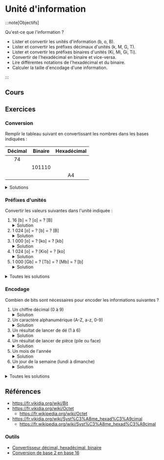 # Unité d'information

:::note[Objectifs]

Qu'est-ce que l'information ?

- Lister et convertir les unités d'information (b, o, B).
- Lister et convertir les préfixes décimaux d'unités (k, M, G, T).
- Lister et convertir les préfixes binaires d'unités (Ki, Mi, Gi, Ti).
- Convertir de l'hexadécimal en binaire et vice-versa.
- Lire différentes notations de l'hexadécimal et du binaire.
- Calculer la taille d'encodage d'une information.

:::

## Cours

<Reaveal name="1m-repr-unite" />

## Exercices

### Conversion

Remplir le tableau suivant en convertissant les nombres dans les bases indiquées :

| Décimal | Binaire | Hexadécimal |
| :-----: | :-----: | :---------: |
|   74    |         |             |
|         | 101110  |             |
|         |         |     A4      |

<details>
<summary>Solutions</summary>

| Décimal |  Binaire   | Hexadécimal |
| :-----: | :--------: | :---------: |
| **74**  |  1001010   |     4A      |
|   46    | **101110** |     2E      |
|   164   |  10100100  |   **A4**    |

</details>

### Préfixes d'unités

Convertir les valeurs suivantes dans l'unité indiquée :

1. 16 [b] = ? [o] = ? [B]
   <details><summary>Solution</summary>16 [b] = 2 [o] = 2 [B]</details>
2. 1 024 [o] = ? [b] = ? [B]
   <details><summary>Solution</summary>1 024 [o] = 8 192 [b] = 1 024 [B]</details>
3. 1 000 [o] = ? [ko] = ? [kb]
   <details><summary>Solution</summary>1 000 [o] = 1 [ko] = 8 [kb]</details>
4. 1 024 [o] = ? [Kio] = ? [ko]
   <details><summary>Solution</summary>1 024 [o] = 1 [Kio] = 1.024 [ko]</details>
5. 1 000 [Gb] = ? [Tb] = ? [Mb] = ? [b]
   <details><summary>Solution</summary>1 000 [Gb] = 1 [Tb] = 1 000 [Mb] = 1 000 000 000 [b]</details>

<details>
<summary>Toutes les solutions</summary>

1. 16 [b] = 2 [o] = 2 [B]
2. 1 024 [o] = 8 192 [b] = 1 024 [B]
3. 1 000 [o] = 1 [ko] = 8 [kb]
4. 1 024 [o] = 1 [Kio] = 1.024 [ko]
5. 1 000 [Gb] = 1 [Tb] = 1 000 [Mb] = 1 000 000 000 [b]

</details>

### Encodage

Combien de bits sont nécessaires pour encoder les informations suivantes ?

1. Un chiffre décimal (0 à 9)
   <details><summary>Solution</summary>10 éléments : 2<sup>4</sup> = 16, donc **4 bits**</details>
2. Un caractère alphanumérique (A-Z, a-z, 0-9)
   <details><summary>Solution</summary>62 éléments : 2<sup>6</sup> = 64, donc **6 bits**</details>
3. Un résultat de lancer de dé (1 à 6)
   <details><summary>Solution</summary>6 éléments : 2<sup>3</sup> = 8, donc **3 bits**</details>
4. Un résultat de lancer de pièce (pile ou face)
   <details><summary>Solution</summary>2 éléments : 2<sup>1</sup> = 2, donc **1 bit**</details>
5. Un mois de l'année
   <details><summary>Solution</summary>12 éléments : 2<sup>4</sup> = 16, donc **4 bits**</details>
6. Un jour de la semaine (lundi à dimanche)
   <details><summary>Solution</summary>7 éléments : 2<sup>3</sup> = 8, donc **3 bits**</details>

<details>
<summary>Toutes les solutions</summary>

1. 10 éléments : 2<sup>4</sup> = 16, donc **4 bits**
2. 62 éléments : 2<sup>6</sup> = 64, donc **6 bits**
3. 6 éléments : 2<sup>3</sup> = 8, donc **3 bits**
4. 2 éléments : 2<sup>1</sup> = 2, donc **1 bit**
5. 12 éléments : 2<sup>4</sup> = 16, donc **4 bits**
6. 7 éléments : 2<sup>3</sup> = 8, donc **3 bits**

</details>

## Références

- https://fr.vikidia.org/wiki/Bit
- https://fr.vikidia.org/wiki/Octet
  - https://fr.wikipedia.org/wiki/Octet
- https://fr.vikidia.org/wiki/Syst%C3%A8me_hexad%C3%A9cimal
  - https://fr.wikipedia.org/wiki/Syst%C3%A8me_hexad%C3%A9cimal

### Outils

- [Convertisseur décimal, hexadécimal, binaire](https://sebastienguillon.com/test/javascript/convertisseur.html)
- [Conversion de base 2 en base 16](https://fr.wikihow.com/convertir-du-binaire-en-hexad%C3%A9cimal)
